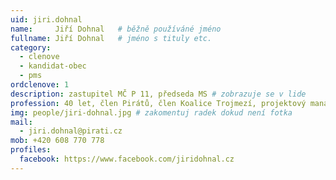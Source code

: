 ```yaml
---
uid: jiri.dohnal
name:     Jiří Dohnal  	# běžně používáné jméno
fullname: Jiří Dohnal  	# jméno s tituly etc.
category:
  - clenove
  - kandidat-obec
  - pms  
ordclenove: 1
description: zastupitel MČ P 11, předseda MS # zobrazuje se v lide
profession: 40 let, člen Pirátů, člen Koalice Trojmezí, projektový manažer, zastupitel MČ Praha 11
img: people/jiri-dohnal.jpg # zakomentuj radek dokud není fotka
mail:
  - jiri.dohnal@pirati.cz
mob: +420 608 770 778 
profiles:
  facebook: https://www.facebook.com/jiridohnal.cz
---
```


